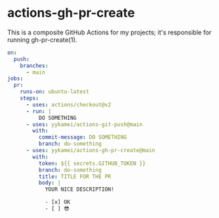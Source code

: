 # actions-gh-pr-create

This is a composite GitHub Actions for my projects; it's responsible for running gh-pr-create(1).


```yaml
on:
  push:
    branches:
      - main
jobs:
  pr:
    runs-on: ubuntu-latest
    steps:
      - uses: actions/checkout@v2
      - run: |
          DO SOMETHING
      - uses: yykamei/actions-git-push@main
        with:
          commit-message: DO SOMETHING
          branch: do-something
      - uses: yykamei/actions-gh-pr-create@main
        with:
          token: ${{ secrets.GITHUB_TOKEN }}
          branch: do-something
          title: TITLE FOR THE PR
          body: |
            YOUR NICE DESCRIPTION!

            - [x] OK
            - [ ] 😎
```
